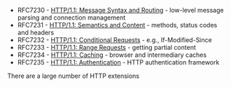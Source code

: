  * RFC7230 - [HTTP/1.1: Message Syntax and Routing](http://svn.tools.ietf.org/svn/wg/httpbis/specs/rfc7230.html) - low-level message parsing and connection management 
 * RFC7231 - [HTTP/1.1: Semantics and Content](http://svn.tools.ietf.org/svn/wg/httpbis/specs/rfc7231.html) - methods, status codes and headers 
 * RFC7232 - [HTTP/1.1: Conditional Requests](http://svn.tools.ietf.org/svn/wg/httpbis/specs/rfc7232.html) - e.g., If-Modified-Since 
 * RFC7233 - [HTTP/1.1: Range Requests](http://svn.tools.ietf.org/svn/wg/httpbis/specs/rfc7233.html) - getting partial content 
 * RFC7234 - [HTTP/1.1: Caching](http://svn.tools.ietf.org/svn/wg/httpbis/specs/rfc7234.html) - browser and intermediary caches 
 * RFC7235 - [HTTP/1.1: Authentication](http://svn.tools.ietf.org/svn/wg/httpbis/specs/rfc7235.html) - HTTP authentication framework 
 
There are a large number of HTTP extensions 